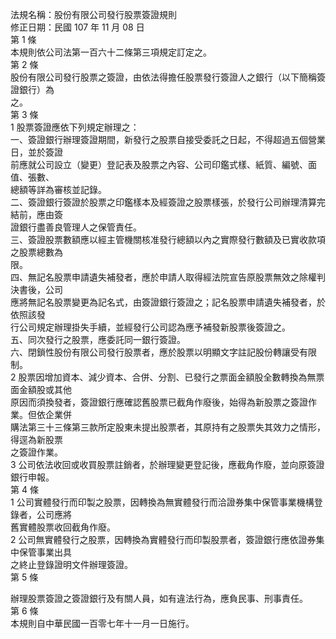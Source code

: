 法規名稱：股份有限公司發行股票簽證規則  
修正日期：民國 107 年 11 月 08 日  
第 1 條  
本規則依公司法第一百六十二條第三項規定訂定之。  
第 2 條  
股份有限公司發行股票之簽證，由依法得擔任股票發行簽證人之銀行（以下簡稱簽證銀行）為  
之。  
第 3 條  
1 股票簽證應依下列規定辦理之：  
一、簽證銀行辦理簽證期間，新發行之股票自接受委託之日起，不得超過五個營業日，並於簽證  
前應就公司設立（變更）登記表及股票之內容、公司印鑑式樣、紙質、編號、面值、張數、  
總額等詳為審核並記錄。  
二、簽證銀行簽證於股票之印鑑樣本及經簽證之股票樣張，於發行公司辦理清算完結前，應由簽  
證銀行盡善良管理人之保管責任。  
三、簽證股票數額應以經主管機關核准發行總額以內之實際發行數額及已實收款項之股票總數為  
限。  
四、無記名股票申請遺失補發者，應於申請人取得經法院宣告原股票無效之除權判決書後，公司  
應將無記名股票變更為記名式，由簽證銀行簽證之；記名股票申請遺失補發者，於依照該發  
行公司規定辦理掛失手續，並經發行公司認為應予補發新股票後簽證之。  
五、同次發行之股票，應委託同一銀行簽證。  
六、閉鎖性股份有限公司發行股票者，應於股票以明顯文字註記股份轉讓受有限制。  
2 股票因增加資本、減少資本、合併、分割、已發行之票面金額股全數轉換為無票面金額股或其他  
原因而須換發者，簽證銀行應確認舊股票已截角作廢後，始得為新股票之簽證作業。但依企業併  
購法第三十三條第三款所定股東未提出股票者，其原持有之股票失其效力之情形，得逕為新股票  
之簽證作業。  
3 公司依法收回或收買股票註銷者，於辦理變更登記後，應截角作廢，並向原簽證銀行申報。  
第 4 條  
1 公司實體發行而印製之股票，因轉換為無實體發行而洽證券集中保管事業機構登錄者，公司應將  
舊實體股票收回截角作廢。  
2 公司無實體發行之股票，因轉換為實體發行而印製股票者，簽證銀行應依證券集中保管事業出具  
之終止登錄證明文件辦理簽證。  
第 5 條  


辦理股票簽證之簽證銀行及有關人員，如有違法行為，應負民事、刑事責任。  
第 6 條  
本規則自中華民國一百零七年十一月一日施行。  


